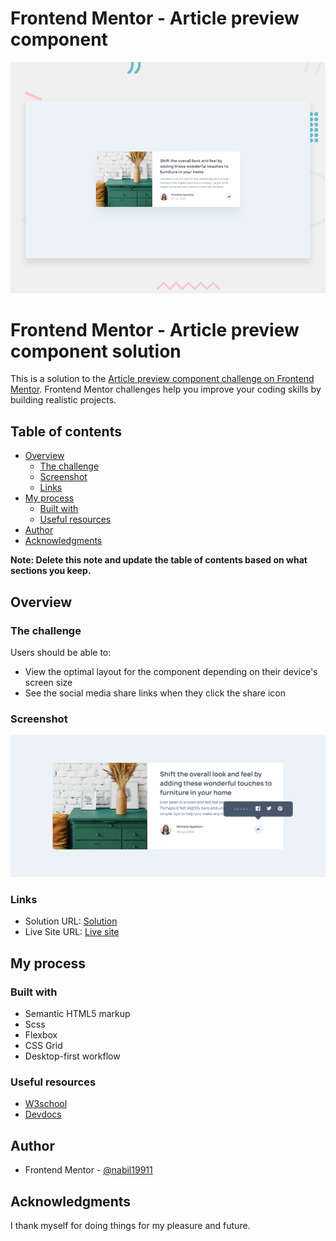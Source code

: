 # Frontend Mentor - Article preview component

![Design preview for the Article preview component coding challenge](./design/desktop-preview.jpg)

# Frontend Mentor - Article preview component solution

This is a solution to the [Article preview component challenge on Frontend Mentor](https://www.frontendmentor.io/challenges/article-preview-component-dYBN_pYFT). Frontend Mentor challenges help you improve your coding skills by building realistic projects.

## Table of contents

- [Overview](#overview)
  - [The challenge](#the-challenge)
  - [Screenshot](#screenshot)
  - [Links](#links)
- [My process](#my-process)
  - [Built with](#built-with)
  - [Useful resources](#useful-resources)
- [Author](#author)
- [Acknowledgments](#acknowledgments)

**Note: Delete this note and update the table of contents based on what sections you keep.**

## Overview

### The challenge

Users should be able to:

- View the optimal layout for the component depending on their device's screen size
- See the social media share links when they click the share icon

### Screenshot

![](./solution/solution.png)

### Links

- Solution URL: [Solution](https://github.com/Nabil19911/Frontend-Mento-Article-preview-component-solution)
- Live Site URL: [Live site](https://nabil19911.github.io/Frontend-Mento-Article-preview-component-solution/)

## My process

### Built with

- Semantic HTML5 markup
- Scss
- Flexbox
- CSS Grid
- Desktop-first workflow

### Useful resources

- [W3school](https://www.w3school.com)
- [Devdocs](https://www.devdocs.io)

## Author

- Frontend Mentor - [@nabil19911](https://www.frontendmentor.io/profile/nabil19911)

## Acknowledgments

I thank myself for doing things for my pleasure and future.
